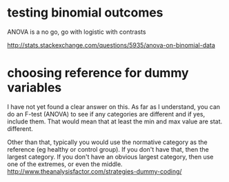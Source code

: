 # testing binomial outcomes
ANOVA is a no go, go with logistic with contrasts

http://stats.stackexchange.com/questions/5935/anova-on-binomial-data

# choosing reference for dummy variables
I have not yet found a clear answer on this. As far as I understand, you can do an F-test (ANOVA) to see if any categories are different and if yes, include them. That would mean that at least the min and max value are stat. different.

Other than that, typically you would use the normative category as the reference (eg healthy or control group). If you don't have that, then the largest category. If you don't have an obvious largest category, then use one of the extremes, or even the middle.
http://www.theanalysisfactor.com/strategies-dummy-coding/